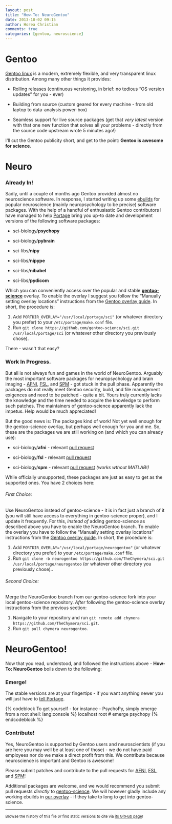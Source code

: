 ```yaml
---
layout: post
title: "How-To: NeuroGentoo"
date: 2013-10-02 09:15
author: Horea Christian
comments: true
categories: [gentoo, neuroscience]
---
```


# Gentoo

[Gentoo linux](http://en.wikipedia.org/wiki/Gentoo_Linux) is a modern, extremely flexible, and very transparent linux distribution.
Among many other things it provides:

* Rolling releases (continuous versioning, in brief: no tedious “OS version updates” for you - ever)

* Building from source (custom geared for every machine - from old laptop to data-analysis power-box)

* Seamless support for live source packages (get that *very latest* version with that one new function that solves all your problems - directly from the source code upstream wrote 5 minutes ago!)

I'll cut the Gentoo publicity short, and get to the point: **Gentoo is awesome for science**.



# Neuro

### Already In!

Sadly, until a couple of months ago Gentoo provided almost no neuroscience software.
In response, I started writing up some [ebuilds](http://en.wikipedia.org/wiki/Ebuild) for popular neuroscience (mainly neuropsychology to be precise) software packages.
With the help of a handful of enthusiastic Gentoo contributors I have managed to help [Portage](<http://en.wikipedia.org/wiki/Portage_(software)>) bring you up-to date and development versions of the following software packages:

* sci-biology/**psychopy**

* sci-biology/**pybrain**

* sci-libs/**nipy**

* sci-libs/**nipype**

* sci-libs/**nibabel**

* sci-libs/**pydicom**

<!-- more -->

Which you can conveniently access over the popular and stable [**gentoo-science**](https://github.com/gentoo-science/sci) overlay.
To enable the overlay I suggest you follow the “Manually setting overlay locations” instructions from the [Gentoo overlay guide](http://wiki.gentoo.org/wiki/Overlay).
In short, the procedure is:

  1. Add ```PORTDIR_OVERLAY="/usr/local/portage/sci"``` (or whatever directory you prefer) to your ```/etc/portage/make.conf``` file.
  2. Run ```git clone https://github.com/gentoo-science/sci.git /usr/local/portage/sci``` (or whatever other directory you previously chose).

There - wasn't that easy?

### Work In Progress.

But all is not always fun and games in the world of NeuroGentoo.
Arguably the most important software packages for neuropsychology and brain imaging - [AFNI](http://en.wikipedia.org/wiki/Afni), [FSL](http://en.wikipedia.org/wiki/FMRIB_Software_Library), and [SPM](http://en.wikipedia.org/wiki/Spm) - got stuck in the pull phase.
Apparently the packages do not really meet Gentoo security, build, and file management exigences and need to be patched - quite a bit.
Yours truly currently lacks the knowledge and the time needed to acquire the knowledge to perform such patches.
The maintainers of gentoo-science apparently lack the impetus.
Help would be much appreciated!

But the good news is: 
The packages kind of work!
Not yet well enough for the gentoo-science overlay, but perhaps well enough for you and me.
So, these are the packages we are still working on (and which you can already use):

* sci-biology/**afni** - relevant [pull request](https://github.com/gentoo-science/sci/pull/115)

* sci-biology/**fsl** - relevant [pull request](https://github.com/gentoo-science/sci/pull/118)

* sci-biology/**spm** - relevant [pull request](https://github.com/gentoo-science/sci/pull/107) *(works wthout MATLAB!)*

While officially unsupported, these packages are just as easy to get as the supported ones.
You have 2 choices here:

###### First Choice:
Use NeuroGentoo instead of gentoo-science - it is in fact just a branch of it (you will still have access to everything in gentoo-science proper), and I update it frequently.
For this, *instead of* adding gentoo-science as described above you have to enable the NeuroGentoo branch.
To enable the overlay you have to follow the “Manually setting overlay locations” instructions from the [Gentoo overlay guide](http://wiki.gentoo.org/wiki/Overlay).
In short, the procedure is:

  1. Add ```PORTDIR_OVERLAY="/usr/local/portage/neurogentoo"``` (or whatever directory you prefer) to your ```/etc/portage/make.conf``` file.
  2. Run ```git clone -b neurogentoo https://github.com/TheChymera/sci.git /usr/local/portage/neurogentoo``` (or whatever other directory you previously chose)..
  
###### Second Choice:
Merge the NeuroGentoo branch from our gentoo-science fork into your local gentoo-science repository.
*After* following the gentoo-science overlay instructions from the previous section:
   
  1. Navigate to your repository and run ```git remote add chymera https://github.com/TheChymera/sci.git```.
  2. Run ```git pull chymera neurogentoo```.



# NeuroGentoo!

Now that you read, understood, and followed the instructions above - **How-To: NeuroGentoo** boils down to the following:

### Emerge!

The stable versions are at your fingertips - if you want anything newer you will just have to [tell Portage](http://wiki.gentoo.org/wiki/Knowledge_Base:Unmasking_a_package). 

{% codeblock To get yourself - for instance - PsychoPy, simply emerge from a root shell: lang:console %}
localhost root # emerge psychopy
{% endcodeblock %}

### Contribute!

Yes, NeuroGentoo is supported by Gentoo users and neuroscientists (if you are here you may well be at least one of those) - 
we do not have paid employees nor do we make a direct profit from this.
We contribute because neuroscience is important and Gentoo is awesome!

Please submit patches and contribute to the pull requests for [AFNI](https://github.com/gentoo-science/sci/pull/115), [FSL](https://github.com/gentoo-science/sci/pull/118), and [SPM](https://github.com/gentoo-science/sci/pull/107)!

Additional packages are welcome, and we would recommend you submit pull requests *directly* to [gentoo-science](https://github.com/gentoo-science/sci).
We will however gladly include any working ebuilds in [our overlay](https://github.com/TheChymera/sci.git) - if they take to long to get into gentoo-science.

---
<sup>Browse the history of this file *or* find static versions to cite via [its GitHub page](https://github.com/TheChymera/chymeric_tutorials/blob/master/source/_posts/2013-10-02-neurogentoo.markdown)!</sup>
